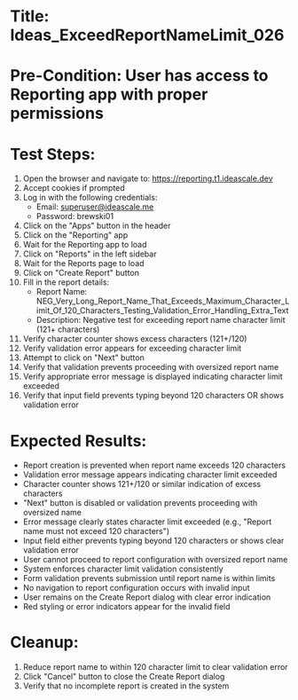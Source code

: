 # Title: Ideas_ExceedReportNameLimit_026

# Pre-Condition: User has access to Reporting app with proper permissions

# Test Steps:
1. Open the browser and navigate to: https://reporting.t1.ideascale.dev
2. Accept cookies if prompted
3. Log in with the following credentials:
   - Email: superuser@ideascale.me
   - Password: brewski01
4. Click on the "Apps" button in the header
5. Click on the "Reporting" app
6. Wait for the Reporting app to load
7. Click on "Reports" in the left sidebar
8. Wait for the Reports page to load
9. Click on "Create Report" button
10. Fill in the report details:
    - Report Name: NEG_Very_Long_Report_Name_That_Exceeds_Maximum_Character_Limit_Of_120_Characters_Testing_Validation_Error_Handling_Extra_Text
    - Description: Negative test for exceeding report name character limit (121+ characters)
11. Verify character counter shows excess characters (121+/120)
12. Verify validation error appears for exceeding character limit
13. Attempt to click on "Next" button
14. Verify that validation prevents proceeding with oversized report name
15. Verify appropriate error message is displayed indicating character limit exceeded
16. Verify that input field prevents typing beyond 120 characters OR shows validation error

# Expected Results:
- Report creation is prevented when report name exceeds 120 characters
- Validation error message appears indicating character limit exceeded
- Character counter shows 121+/120 or similar indication of excess characters
- "Next" button is disabled or validation prevents proceeding with oversized name
- Error message clearly states character limit exceeded (e.g., "Report name must not exceed 120 characters")
- Input field either prevents typing beyond 120 characters or shows clear validation error
- User cannot proceed to report configuration with oversized report name
- System enforces character limit validation consistently
- Form validation prevents submission until report name is within limits
- No navigation to report configuration occurs with invalid input
- User remains on the Create Report dialog with clear error indication
- Red styling or error indicators appear for the invalid field

# Cleanup:
1. Reduce report name to within 120 character limit to clear validation error
2. Click "Cancel" button to close the Create Report dialog
3. Verify that no incomplete report is created in the system